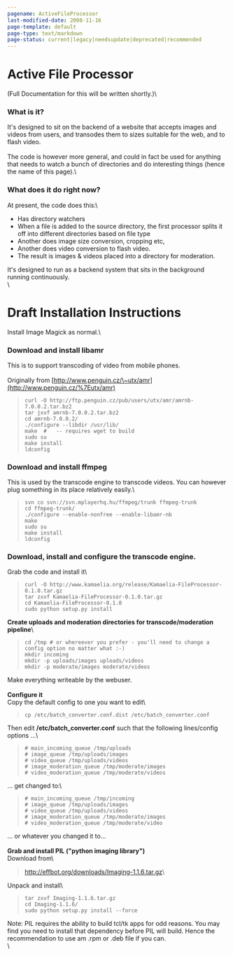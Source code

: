 ```yaml
---
pagename: ActiveFileProcessor
last-modified-date: 2008-11-16
page-template: default
page-type: text/markdown
page-status: current|legacy|needsupdate|deprecated|recommended
---
```

Active File Processor
=====================

(Full Documentation for this will be written shortly.)\

### What is it?

It\'s designed to sit on the backend of a website that accepts images
and videos from users, and transodes them to sizes suitable for the web,
and to flash video.\
\
The code is however more general, and could in fact be used for anything
that needs to watch a bunch of directories and do interesting things
(hence the name of this page).\

### **What does it do right now?**

At present, the code does this:\

-   Has directory watchers
-   When a file is added to the source directory, the first processor
    splits it off into different directories based on file type
-   Another does image size conversion, cropping etc,
-   Another does video conversion to flash video.
-   The result is images & videos placed into a directory for
    moderation.

It\'s designed to run as a backend system that sits in the background
running continuously.\
\

Draft Installation Instructions
===============================

Install Image Magick as normal.\

### **Download and install libamr**

This is to support transcoding of video from mobile phones.\
\
Originally from
[http://www.penguin.cz/\~utx/amr](http://www.penguin.cz/%7Eutx/amr)

>     curl -O http://ftp.penguin.cz/pub/users/utx/amr/amrnb-7.0.0.2.tar.bz2
>     tar jxvf amrnb-7.0.0.2.tar.bz2
>     cd amrnb-7.0.0.2/
>     ./configure --libdir /usr/lib/
>     make  #   -- requires wget to build
>     sudo su
>     make install
>     ldconfig

### **Download and install ffmpeg**

This is used by the transcode engine to transcode videos. You can
however plug something in its place relatively easily.\

>     svn co svn://svn.mplayerhq.hu/ffmpeg/trunk ffmpeg-trunk
>     cd ffmpeg-trunk/
>     ./configure --enable-nonfree --enable-libamr-nb
>     make
>     sudo su
>     make install
>     ldconfig

### **Download, install and configure the transcode engine.**

Grab the code and install it\

>     curl -O http://www.kamaelia.org/release/Kamaelia-FileProcessor-0.1.0.tar.gz
>     tar zxvf Kamaelia-FileProcessor-0.1.0.tar.gz
>     cd Kamaelia-FileProcessor-0.1.0
>     sudo python setup.py install

**Create uploads and moderation directories for transcode/moderation
pipeline**\

>     cd /tmp # or whereever you prefer - you'll need to change a config option no matter what :-)
>     mkdir incoming
>     mkdir -p uploads/images uploads/videos
>     mkdir -p moderate/images moderate/videos

Make everything writeable by the webuser.\
\
**Configure it**\
Copy the default config to one you want to edit\

>     cp /etc/batch_converter.conf.dist /etc/batch_converter.conf

Then edit **/etc/batch\_converter.conf** such that the following
lines/config options \...\

>     # main_incoming_queue /tmp/uploads
>     # image_queue /tmp/uploads/images 
>     # video_queue /tmp/uploads/videos 
>     # image_moderation_queue /tmp/moderate/images
>     # video_moderation_queue /tmp/moderate/videos

\... get changed to:\

>     # main_incoming_queue /tmp/incoming
>     # image_queue /tmp/uploads/images 
>     # video_queue /tmp/uploads/videos 
>     # image_moderation_queue /tmp/moderate/images
>     # video_moderation_queue /tmp/moderate/video

\... or whatever you changed it to\...\
\
**Grab and install PIL (\"python imaging library\")**\
Download from\

> <http://effbot.org/downloads/Imaging-1.1.6.tar.gz>\

Unpack and install\

>     tar zxvf Imaging-1.1.6.tar.gz
>     cd Imaging-1.1.6/
>     sudo python setup.py install --force

Note: PIL requires the ability to build tcl/tk apps for odd reasons. You
may find you need to install that dependency before PIL will build.
Hence the recommendation to use am .rpm or .deb file if you can.\
\
